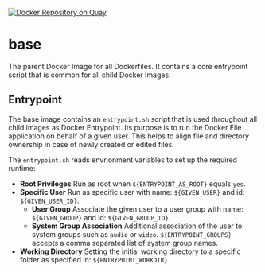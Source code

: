 [![Docker Repository on Quay](https://quay.io/repository/suckowbiz/base/status "Docker Repository on Quay")](https://quay.io/repository/suckowbiz/base)

# base

The parent Docker Image for all Dockerfiles. It contains a core entrypoint script that is common for all child Docker Images.

## Entrypoint

The base image contains an `entrypoint.sh` script that is used throughout all child images as Docker Entrypoint. Its purpose is to run the Docker File application on behalf of a given user. This helps to align file and directory ownership in case of newly created or edited files.


The `entrypoint.sh` reads envrionment variables to set up the required runtime:

- **Root Privileges** Run as root when `${ENTRYPOINT_AS_ROOT}` equals `yes`.
- **Specific User** Run as specific user with name: `${GIVEN_USER}` and id: `${GIVEN_USER_ID}`.
  - **User Group** Associate the given user to a user group with name: `${GIVEN_GROUP}` and id: `${GIVEN_GROUP_ID}`.
  - **System Group Association** Additional association of the user to system groups such as `audio` or `video`. `${ENTRYPOINT_GROUPS}` accepts a comma separated list of system group names.
- **Working Directory** Setting the initial working directory to a specific folder as specified in: `${ENTRYPOINT_WORKDIR}`